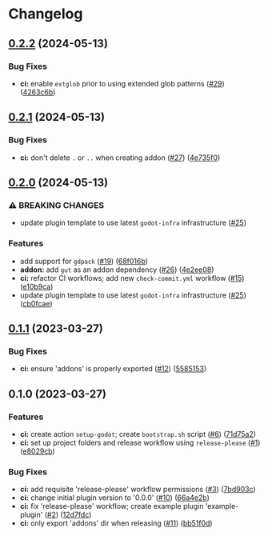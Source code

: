 # Changelog

## [0.2.2](https://github.com/coffeebeats/godot-plugin-template/compare/v0.2.1...v0.2.2) (2024-05-13)


### Bug Fixes

* **ci:** enable `extglob` prior to using extended glob patterns ([#29](https://github.com/coffeebeats/godot-plugin-template/issues/29)) ([4263c6b](https://github.com/coffeebeats/godot-plugin-template/commit/4263c6b267e44cedf98fd6772e382b93ddc83871))

## [0.2.1](https://github.com/coffeebeats/godot-plugin-template/compare/v0.2.0...v0.2.1) (2024-05-13)


### Bug Fixes

* **ci:** don't delete `.` or `..` when creating addon ([#27](https://github.com/coffeebeats/godot-plugin-template/issues/27)) ([4e735f0](https://github.com/coffeebeats/godot-plugin-template/commit/4e735f01a4a7dd9893ff83de31ad4e43baedd200))

## [0.2.0](https://github.com/coffeebeats/godot-plugin-template/compare/v0.1.1...v0.2.0) (2024-05-13)


### ⚠ BREAKING CHANGES

* update plugin template to use latest `godot-infra` infrastructure ([#25](https://github.com/coffeebeats/godot-plugin-template/issues/25))

### Features

* add support for `gdpack` ([#19](https://github.com/coffeebeats/godot-plugin-template/issues/19)) ([68f016b](https://github.com/coffeebeats/godot-plugin-template/commit/68f016b38885792b1a5ca777d38a2946dad53a95))
* **addon:** add `gut` as an addon dependency ([#26](https://github.com/coffeebeats/godot-plugin-template/issues/26)) ([4e2ee08](https://github.com/coffeebeats/godot-plugin-template/commit/4e2ee0851bad6018af5240eee54130327d95ed0a))
* **ci:** refactor CI workflows; add new `check-commit.yml` workflow ([#15](https://github.com/coffeebeats/godot-plugin-template/issues/15)) ([e10b9ca](https://github.com/coffeebeats/godot-plugin-template/commit/e10b9ca585f0b7c8dc090d21dee9b1b6a7c02111))
* update plugin template to use latest `godot-infra` infrastructure ([#25](https://github.com/coffeebeats/godot-plugin-template/issues/25)) ([cb0fcae](https://github.com/coffeebeats/godot-plugin-template/commit/cb0fcae4ce7f84018a0c8a2d18360228318ea251))

## [0.1.1](https://github.com/coffeebeats/godot-plugin-template/compare/v0.1.0...v0.1.1) (2023-03-27)


### Bug Fixes

* **ci:** ensure 'addons' is properly exported ([#12](https://github.com/coffeebeats/godot-plugin-template/issues/12)) ([5585153](https://github.com/coffeebeats/godot-plugin-template/commit/55851535885340f88233ce447ff9613bca820f55))

## 0.1.0 (2023-03-27)


### Features

* **ci:** create action `setup-godot`; create `bootstrap.sh` script  ([#6](https://github.com/coffeebeats/godot-plugin-template/issues/6)) ([71d75a2](https://github.com/coffeebeats/godot-plugin-template/commit/71d75a206ea166525c28e858e40c48ef84ec6f31))
* **ci:** set up project folders and release workflow using `release-please` ([#1](https://github.com/coffeebeats/godot-plugin-template/issues/1)) ([e8029cb](https://github.com/coffeebeats/godot-plugin-template/commit/e8029cbb8a0e0bd573c01f4a6eb1929a2d37bf6a))


### Bug Fixes

* **ci:** add requisite 'release-please' workflow permissions ([#3](https://github.com/coffeebeats/godot-plugin-template/issues/3)) ([7bd903c](https://github.com/coffeebeats/godot-plugin-template/commit/7bd903c32b046a4f8ed41269c0a9239d6db69a57))
* **ci:** change initial plugin version to '0.0.0' ([#10](https://github.com/coffeebeats/godot-plugin-template/issues/10)) ([66a4e2b](https://github.com/coffeebeats/godot-plugin-template/commit/66a4e2b5aaa267a12c06948a4adfa106d191413a))
* **ci:** fix 'release-please' workflow; create example plugin 'example-plugin' ([#2](https://github.com/coffeebeats/godot-plugin-template/issues/2)) ([12d7fdc](https://github.com/coffeebeats/godot-plugin-template/commit/12d7fdce9a3f490ae543fb392f80cd9b6b5eea9a))
* **ci:** only export 'addons' dir when releasing ([#11](https://github.com/coffeebeats/godot-plugin-template/issues/11)) ([bb51f0d](https://github.com/coffeebeats/godot-plugin-template/commit/bb51f0dd4c606a36a4f65edf562595d8fd014f6e))
